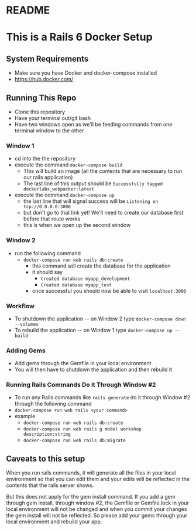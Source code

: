 # README

# This is a Rails 6 Docker Setup

## System Requirements
- Make sure you have Docker and docker-compose installed
- https://hub.docker.com/

## Running This Repo
- Clone this repository
- Have your terminal out/git bash
- Have two windows open as we'll be feeding commands from one terminal window to the other
### Window 1
- cd into the the repository
- execute the command `docker-compose build`
  - This will build an image (all the contents that are necessary to run our rails application)
  - The last line of this output should be `Successfully tagged dockerlabs_webpacker:latest`
- execute the command `docker-compose up`
  - the last line that will signal success will be `Listening on tcp://0.0.0.0:3000`
  - but don't go to that link yet! We'll need to create our database first before that route works
  - this is when we open up the second window
### Window 2
- run the following command
  - `docker-compose run web rails db:create`
    - this command will create the database for the application
    - it should say
      - `Created database myapp_development`
      - `Created database myapp_test`
    - once successful you should now be able to visit `localhost:3000`

### Workflow
  - To shutdown the application -- on Window 2 type `docker-compose down --volumes`
  - To rebuild the application -- on Window 1 type `docker-compose up --build`

### Adding Gems
  - Add gems through the Gemfile in your local environment
  - You will then have to shutdown the application and then rebuild it

### Running Rails Commands Do it Through Window #2
  - To run any Rails commands like `rails generate` do it through Window #2 through the following command
  - `docker-compose run web rails <your command>`
  - example
    - `docker-compose run web rails db:create`
    - `docker-compose run web rails g model workshop description:string`
    - `docker-compose run web rails db:migrate`


## Caveats to this setup
When you run rails commands, it will generate all the files in your local environment so that you can edit them and your edits will be reflected in the contents that the rails server shows.

But this does not apply for the gem install command. If you add a gem through gem install, through window #2, the Gemfile or Gemfile.lock in your local environment will not be changed and when you commit your changes the gem install will not be reflected. So please add your gems through your local environment and rebuild your app.

